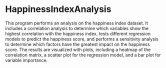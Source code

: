 # HappinessIndexAnalysis

This program performs an analysis on the happiness index dataset. 
It includes a correlation analysis to determine which variables show the highest correlation with the happiness index, tests different regression models to predict the happiness score, and performs a sensitivity analysis to determine which factors have the greatest impact on the happiness score.
The results are visualized with plots, including a heatmap of the correlation matrix, a scatter plot for the regression model, and a bar plot for variable importance.
